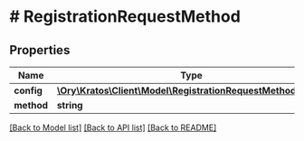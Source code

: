 # # RegistrationRequestMethod

## Properties

Name | Type | Description | Notes
------------ | ------------- | ------------- | -------------
**config** | [**\Ory\Kratos\Client\Model\RegistrationRequestMethodConfig**](RegistrationRequestMethodConfig.md) |  | [optional] 
**method** | **string** | and so on. | [optional] 

[[Back to Model list]](../../README.md#documentation-for-models) [[Back to API list]](../../README.md#documentation-for-api-endpoints) [[Back to README]](../../README.md)


